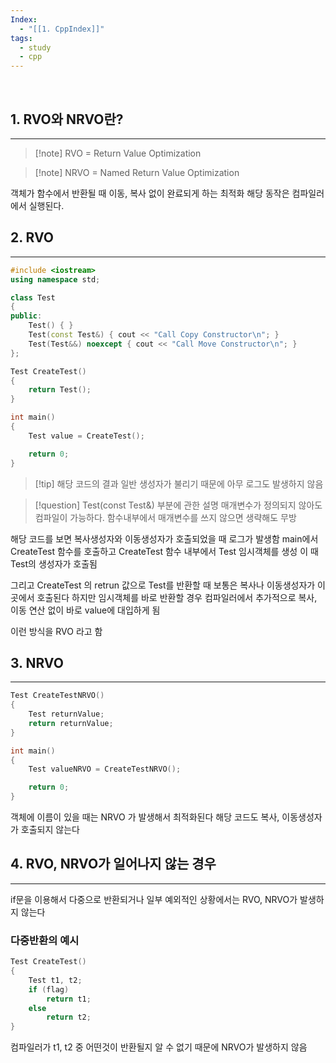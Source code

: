```yaml
---
Index:
  - "[[1. CppIndex]]"
tags:
  - study
  - cpp
---
```

   
## 1. RVO와 NRVO란?
---
> [!note] RVO = Return Value Optimization

> [!note] NRVO = Named Return Value Optimization

객체가 함수에서 반환될 때 이동, 복사 없이 완료되게 하는 최적화
해당 동작은 컴파일러에서 실행된다.
   
   
## 2. RVO
---
```cpp
#include <iostream>
using namespace std;

class Test
{
public:
	Test() { }
	Test(const Test&) { cout << "Call Copy Constructor\n"; }
	Test(Test&&) noexcept { cout << "Call Move Constructor\n"; }
};

Test CreateTest()
{
	return Test();
}

int main() 
{
	Test value = CreateTest();

	return 0;
}
```

> [!tip] 해당 코드의 결과
> 일반 생성자가 불리기 때문에 아무 로그도 발생하지 않음

> [!question] Test(const Test&) 부분에 관한 설명
> 매개변수가 정의되지 않아도 컴파일이 가능하다. 함수내부에서 매개변수를 쓰지 않으면 생략해도 무방

해당 코드를 보면 복사생성자와 이동생성자가 호출되었을 때 로그가 발생함
main에서 CreateTest 함수를 호출하고 CreateTest 함수 내부에서 Test 임시객체를 생성
이 때 Test의 생성자가 호출됨

그리고 CreateTest 의 retrun 값으로 Test를 반환할 때 보통은 복사나 이동생성자가 이곳에서 호출된다
하지만 임시객체를 바로 반환할 경우 컴파일러에서 추가적으로 복사, 이동 연산 없이 바로 value에 대입하게 됨

이런 방식을 RVO 라고 함
   
   
## 3. NRVO
---
```cpp
Test CreateTestNRVO()
{
	Test returnValue;
	return returnValue;
}

int main() 
{
	Test valueNRVO = CreateTestNRVO();

	return 0;
}
```

객체에 이름이 있을 때는 NRVO 가 발생해서 최적화된다
해당 코드도 복사, 이동생성자가 호출되지 않는다
   
   
## 4. RVO, NRVO가 일어나지 않는 경우
---
if문을 이용해서 다중으로 반환되거나 일부 예외적인 상황에서는 RVO, NRVO가 발생하지 않는다

### 다중반환의 예시
```cpp
Test CreateTest()
{
	Test t1, t2;
	if (flag)
		return t1;
	else
		return t2;
}
```
컴파일러가 t1, t2 중 어떤것이 반환될지 알 수 없기 때문에 NRVO가 발생하지 않음

